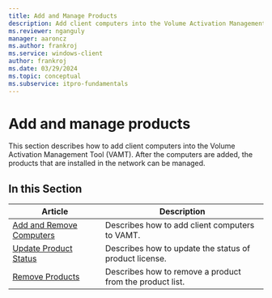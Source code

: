```yaml
---
title: Add and Manage Products
description: Add client computers into the Volume Activation Management Tool (VAMT). After the computers are added, the products that are installed in the network can be managed.
ms.reviewer: nganguly
manager: aaroncz
ms.author: frankroj
ms.service: windows-client
author: frankroj
ms.date: 03/29/2024
ms.topic: conceptual
ms.subservice: itpro-fundamentals
---
```


# Add and manage products

This section describes how to add client computers into the Volume Activation Management Tool (VAMT). After the computers are added, the products that are installed in the network can be managed.

## In this Section

|Article |Description |
|-------|------------|
|[Add and Remove Computers](add-remove-computers-vamt.md) |Describes how to add client computers to VAMT. |
|[Update Product Status](update-product-status-vamt.md) |Describes how to update the status of product license. |
|[Remove Products](remove-products-vamt.md) |Describes how to remove a product from the product list. |
